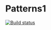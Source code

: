 # Patterns1

[![Build status](https://ci.appveyor.com/api/projects/status/t11jax5ancoy6yq2?svg=true)](https://ci.appveyor.com/project/Karyyyyy/patterns1)

